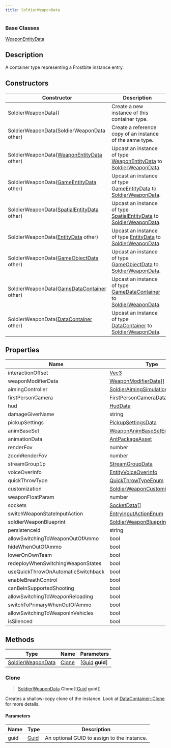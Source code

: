 ```yaml
---
title: SoldierWeaponData
---
```

### Base Classes

[WeaponEntityData](WeaponEntityData)

## Description

A container type representing a Frostbite instance entry.

## Constructors

| Constructor                                                                  | Description                                                                                                               |
| ---------------------------------------------------------------------------- | ------------------------------------------------------------------------------------------------------------------------- |
| SoldierWeaponData()                                                          | Create a new instance of this container type.                                                                             |
| SoldierWeaponData(SoldierWeaponData other)                                   | Create a reference copy of an instance of the same type.                                                                  |
| SoldierWeaponData([WeaponEntityData](WeaponEntityData) other)                | Upcast an instance of type [WeaponEntityData](WeaponEntityData) to [SoldierWeaponData](SoldierWeaponData).                |
| SoldierWeaponData([GameEntityData](GameEntityData) other)                    | Upcast an instance of type [GameEntityData](GameEntityData) to [SoldierWeaponData](SoldierWeaponData).                    |
| SoldierWeaponData([SpatialEntityData](SpatialEntityData) other)              | Upcast an instance of type [SpatialEntityData](SpatialEntityData) to [SoldierWeaponData](SoldierWeaponData).              |
| SoldierWeaponData([EntityData](EntityData) other)                            | Upcast an instance of type [EntityData](EntityData) to [SoldierWeaponData](SoldierWeaponData).                            |
| SoldierWeaponData([GameObjectData](GameObjectData) other)                    | Upcast an instance of type [GameObjectData](GameObjectData) to [SoldierWeaponData](SoldierWeaponData).                    |
| SoldierWeaponData([GameDataContainer](GameDataContainer) other)              | Upcast an instance of type [GameDataContainer](GameDataContainer) to [SoldierWeaponData](SoldierWeaponData).              |
| SoldierWeaponData([DataContainer](/vext/ref/shared/class/datacontainer) other) | Upcast an instance of type [DataContainer](/vext/ref/shared/class/datacontainer) to [SoldierWeaponData](SoldierWeaponData). |

## Properties

| Name                               | Type                                                               | Description |
| ---------------------------------- | ------------------------------------------------------------------ | ----------- |
| interactionOffset                  | [Vec3](/vext/ref/shared/class/Vec3)                                  |             |
| weaponModifierData                 | [WeaponModifierData](WeaponModifierData)\[\]                       |             |
| aimingController                   | [SoldierAimingSimulationData](SoldierAimingSimulationData)         |             |
| firstPersonCamera                  | [FirstPersonCameraData](FirstPersonCameraData)                     |             |
| hud                                | [HudData](HudData)                                                 |             |
| damageGiverName                    | string                                                             |             |
| pickupSettings                     | [PickupSettingsData](PickupSettingsData)                           |             |
| animBaseSet                        | [WeaponAnimBaseSetEnum](WeaponAnimBaseSetEnum)                     |             |
| animationData                      | [AntPackageAsset](AntPackageAsset)                                 |             |
| renderFov                          | number                                                             |             |
| zoomRenderFov                      | number                                                             |             |
| streamGroup1p                      | [StreamGroupData](StreamGroupData)                                 |             |
| voiceOverInfo                      | [EntityVoiceOverInfo](EntityVoiceOverInfo)                         |             |
| quickThrowType                     | [QuickThrowTypeEnum](QuickThrowTypeEnum)                           |             |
| customization                      | [SoldierWeaponCustomizationAsset](SoldierWeaponCustomizationAsset) |             |
| weaponFloatParam                   | number                                                             |             |
| sockets                            | [SocketData](SocketData)\[\]                                       |             |
| switchWeaponStateInputAction       | [EntryInputActionEnum](EntryInputActionEnum)                       |             |
| soldierWeaponBlueprint             | [SoldierWeaponBlueprint](SoldierWeaponBlueprint)                   |             |
| persistenceId                      | string                                                             |             |
| allowSwitchingToWeaponOutOfAmmo    | bool                                                               |             |
| hideWhenOutOfAmmo                  | bool                                                               |             |
| lowerOnOwnTeam                     | bool                                                               |             |
| redeployWhenSwitchingWeaponStates  | bool                                                               |             |
| useQuickThrowOnAutomaticSwitchback | bool                                                               |             |
| enableBreathControl                | bool                                                               |             |
| canBeInSupportedShooting           | bool                                                               |             |
| allowSwitchingToWeaponReloading    | bool                                                               |             |
| switchToPrimaryWhenOutOfAmmo       | bool                                                               |             |
| allowSwitchingToWeaponInVehicles   | bool                                                               |             |
| isSilenced                         | bool                                                               |             |

## Methods

| Type                                   | Name            | Parameters                                     |
| -------------------------------------- | --------------- | ---------------------------------------------- |
| [SoldierWeaponData](SoldierWeaponData) | [Clone](#clone) | \[[Guid](/vext/ref/shared/class/guid) **guid**\] |

### Clone

> [SoldierWeaponData](SoldierWeaponData) **Clone**(\[[Guid](/vext/ref/shared/class/guid) **guid**\])

Creates a shallow-copy clone of the instance. Look at [DataContainer::Clone](/vext/ref/shared/class/datacontainer#clone) for more details.

#### Parameters

| Name | Type         | Description                                 |
| ---- | ------------ | ------------------------------------------- |
| guid | [Guid](Guid) | An optional GUID to assign to the instance. |
